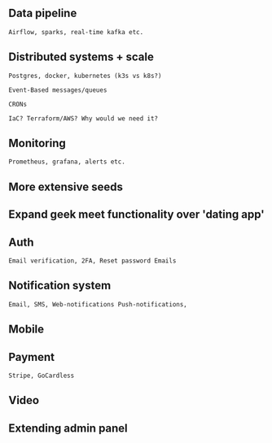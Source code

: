 ## Data pipeline
    Airflow, sparks, real-time kafka etc.

## Distributed systems + scale
    Postgres, docker, kubernetes (k3s vs k8s?)

    Event-Based messages/queues

    CRONs

    IaC? Terraform/AWS? Why would we need it?

## Monitoring
    Prometheus, grafana, alerts etc.    

## More extensive seeds

## Expand geek meet functionality over 'dating app'

## Auth 
    Email verification, 2FA, Reset password Emails

## Notification system
    Email, SMS, Web-notifications Push-notifications, 

## Mobile

## Payment
    Stripe, GoCardless

## Video

## Extending admin panel

